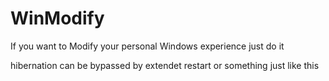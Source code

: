 # WinModify

If you want to Modify your personal Windows experience just do it

hibernation can be bypassed by extendet restart or something just like this
